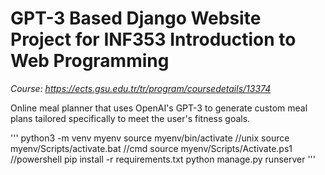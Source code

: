 # GPT-3 Based Django Website Project for INF353 Introduction to Web Programming
*Course: https://ects.gsu.edu.tr/tr/program/coursedetails/13374*

Online meal planner that uses OpenAI's GPT-3 to generate custom meal plans tailored specifically to meet the user's fitness goals. 

'''
python3 -m venv myenv
source myenv/bin/activate //unix
source myenv/Scripts/activate.bat //cmd
source myenv/Scripts/Activate.ps1 //powershell
pip install -r requirements.txt
python manage.py runserver
'''
